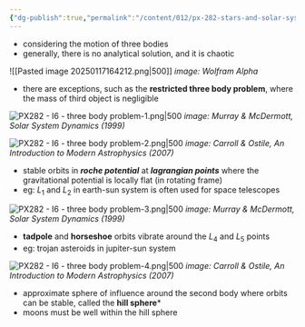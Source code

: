 ```yaml
---
{"dg-publish":true,"permalink":"/content/012/px-282-stars-and-solar-system/term-2-solar-system/i-planetary-motion/px-282-i6-three-body-problem/","noteIcon":"1","created":"2025-01-17T16:34:19.939+00:00","updated":"2025-01-17T16:54:43.758+00:00"}
---
```


- considering the motion of three bodies
- generally, there is no analytical solution, and it is chaotic

![[Pasted image 20250117164212.png\|500]]
*image: Wolfram Alpha*

- there are exceptions, such as the **restricted three body problem**, where the mass of third object is negligible

![PX282 - I6 - three body problem-1.png|500](/img/user/pics/PX282%20-%20I6%20-%20three%20body%20problem-1.png)
*image: Murray & McDermott, Solar System Dynamics (1999)*

![PX282 - I6 - three body problem-2.png|500](/img/user/pics/PX282%20-%20I6%20-%20three%20body%20problem-2.png)
*image: Carroll & Ostile, An Introduction to Modern Astrophysics (2007)*

- stable orbits in ***roche potential*** at ***lagrangian points*** where the gravitational potential is locally flat (in rotating frame)
- eg: $L_1$ and $L_{2}$ in earth-sun system is often used for space telescopes

![PX282 - I6 - three body problem-3.png|500](/img/user/pics/PX282%20-%20I6%20-%20three%20body%20problem-3.png)
*image: Murray & McDermott, Solar System Dynamics (1999)*

- **tadpole** and **horseshoe** orbits vibrate around the  $L_{4}$ and $L_5$ points
- eg: trojan asteroids in jupiter-sun system

![PX282 - I6 - three body problem-4.png|500](/img/user/pics/PX282%20-%20I6%20-%20three%20body%20problem-4.png)
*image: Carroll & Ostile, An Introduction to Modern Astrophysics (2007)*

- approximate sphere of influence around the second body where orbits can be stable, called the **hill sphere***
- moons must be well within the hill sphere 